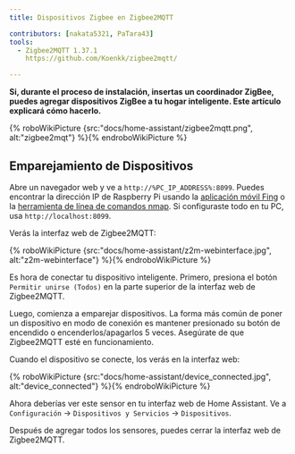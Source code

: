 ```yaml
---
title: Dispositivos Zigbee en Zigbee2MQTT

contributors: [nakata5321, PaTara43]
tools:
  - Zigbee2MQTT 1.37.1
    https://github.com/Koenkk/zigbee2mqtt/

---
```


**Si, durante el proceso de instalación, insertas un coordinador ZigBee, puedes agregar dispositivos ZigBee a tu hogar inteligente. Este artículo explicará cómo hacerlo.**

{% roboWikiPicture {src:"docs/home-assistant/zigbee2mqtt.png", alt:"zigbee2mqt"} %}{% endroboWikiPicture %}

## Emparejamiento de Dispositivos

Abre un navegador web y ve a `http://%PC_IP_ADDRESS%:8099`. Puedes encontrar la dirección IP de Raspberry Pi
usando la [aplicación móvil Fing](https://www.fing.com/products) o la [herramienta de línea de comandos nmap](https://vitux.com/find-devices-connected-to-your-network-with-nmap/). Si configuraste todo en tu PC, usa `http://localhost:8099`.

Verás la interfaz web de Zigbee2MQTT:


{% roboWikiPicture {src:"docs/home-assistant/z2m-webinterface.jpg", alt:"z2m-webinterface"} %}{% endroboWikiPicture %}


Es hora de conectar tu dispositivo inteligente.
Primero, presiona el botón `Permitir unirse (Todos)` en la parte superior de la interfaz web de Zigbee2MQTT.

Luego, comienza a emparejar dispositivos. La forma más común de poner un dispositivo en modo de conexión es mantener presionado su botón de encendido o encenderlos/apagarlos 5 veces. Asegúrate de que Zigbee2MQTT esté en funcionamiento.

Cuando el dispositivo se conecte, los verás en la interfaz web:

{% roboWikiPicture {src:"docs/home-assistant/device_connected.jpg", alt:"device_connected"} %}{% endroboWikiPicture %}

Ahora deberías ver este sensor en tu interfaz web de Home Assistant. Ve a `Configuración` -> `Dispositivos y Servicios` -> `Dispositivos`.

Después de agregar todos los sensores, puedes cerrar la interfaz web de Zigbee2MQTT.